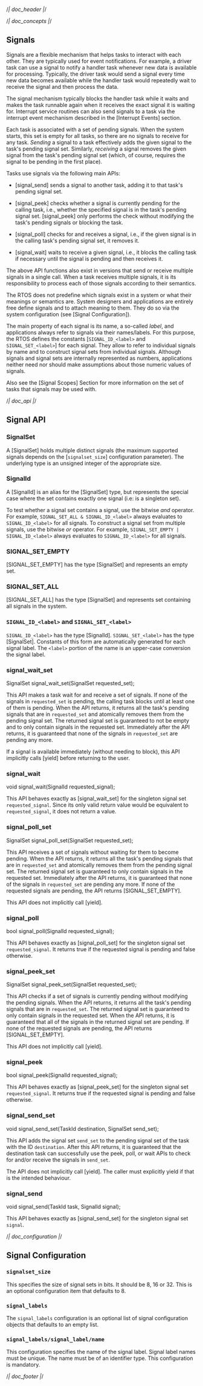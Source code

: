 /*| doc_header |*/

/*| doc_concepts |*/
## Signals

Signals are a flexible mechanism that helps tasks to interact with each other.
They are typically used for event notifications.
For example, a driver task can use a signal to notify a handler task whenever new data is available for processing.
Typically, the driver task would send a signal every time new data becomes available while the handler task would repeatedly wait to receive the signal and then process the data.

The signal mechanism typically blocks the handler task while it waits and makes the task runnable again when it receives the exact signal it is waiting for.
Interrupt service routines can also send signals to a task via the interrupt event mechanism described in the [Interrupt Events] section.

Each task is associated with a set of pending signals.
When the system starts, this set is empty for all tasks, so there are no signals to receive for any task.
*Sending* a signal to a task effectively adds the given signal to the task's pending signal set.
Similarly, *receiving* a signal removes the given signal from the task's pending signal set (which, of course, requires the signal to be pending in the first place).


Tasks use signals via the following main APIs:

- [<span class="api">signal_send</span>] sends a signal to another task, adding it to that task's pending signal set.

- [<span class="api">signal_peek</span>] checks whether a signal is currently pending for the calling task, i.e., whether the specified signal is in the task's pending signal set.
[<span class="api">signal_peek</span>] only performs the check without modifying the task's pending signals or blocking the task.

- [<span class="api">signal_poll</span>] checks for and receives a signal, i.e., if the given signal is in the calling task's pending signal set, it removes it.

- [<span class="api">signal_wait</span>] waits to receive a given signal, i.e., it blocks the calling task if necessary until the signal is pending and then receives it.

The above API functions also exist in versions that send or receive multiple signals in a single call.
When a task receives multiple signals, it is its responsibility to process each of those signals according to their semantics.

The RTOS does not predefine which signals exist in a system or what their meanings or semantics are.
System designers and applications are entirely free define signals and to attach meaning to them.
They do so via the system configuration (see [Signal Configuration]).

The main property of each signal is its name, a so-called *label*, and applications always refer to signals via their names/labels.
For this purpose, the RTOS defines the constants [`SIGNAL_ID_<label>` and `SIGNAL_SET_<label>`] for each signal.
They allow to refer to individual signals by name and to construct signal sets from individual signals.
Although signals and signal sets are internally represented as numbers, applications neither need nor should make assumptions about those numeric values of signals.

Also see the [Signal Scopes] Section for more information on the set of tasks that signals may be used with.

/*| doc_api |*/
## Signal API

### <span class="api">SignalSet</span>

A [<span class="api">SignalSet</span>] holds multiple distinct signals (the maximum supported signals depends on the [`signalset_size`] configuration parameter).
The underlying type is an unsigned integer of the appropriate size.

### <span class="api">SignalId</span>

A [<span class="api">SignalId</span>] is an alias for the [<span class="api">SignalSet</span>] type, but represents the special case where the set contains exactly one signal (i.e: is a singleton set).

To test whether a signal set contains a signal, use the bitwise *and* operator.
For example, `SIGNAL_SET_ALL & SIGNAL_ID_<label>` always evaluates to `SIGNAL_ID_<label>` for all signals.
To construct a signal set from multiple signals, use the bitwise *or* operator.
For example, `SIGNAL_SET_EMPTY | SIGNAL_ID_<label>` always evaluates to `SIGNAL_ID_<label>` for all signals.

### <span class="api">SIGNAL_SET_EMPTY</span>

[<span class="api">SIGNAL_SET_EMPTY</span>] has the type [<span class="api">SignalSet</span>] and represents an empty set.

### <span class="api">SIGNAL_SET_ALL</span>

[<span class="api">SIGNAL_SET_ALL</span>] has the type [<span class="api">SignalSet</span>] and represents set containing all signals in the system.

### `SIGNAL_ID_<label>` and `SIGNAL_SET_<label>`

`SIGNAL_ID_<label>` has the type [<span class="api">SignalId</span>].
`SIGNAL_SET_<label>` has the type [<span class="api">SignalSet</span>].
Constants of this form are automatically generated for each signal label.
The `<label>` portion of the name is an upper-case conversion the signal label.

### <span class="api">signal_wait_set</span>

<div class="codebox">SignalSet signal_wait_set(SignalSet requested_set);</div>

This API makes a task wait for and receive a set of signals.
If none of the signals in `requested_set` is pending, the calling task blocks until at least one of them is pending.
When the API returns, it returns all the task's pending signals that are in `requested_set` and atomically removes them from the pending signal set.
The returned signal set is guaranteed to not be empty and to only contain signals in the requested set.
Immediately after the API returns, it is guaranteed that none of the signals in `requested_set` are pending any more.

If a signal is available immediately (without needing to block), this API implicitly calls [<span class="api">yield</span>] before returning to the user.

### <span class="api">signal_wait</span>

<div class="codebox">void signal_wait(SignalId requested_signal);</div>

This API behaves exactly as [<span class="api">signal_wait_set</span>] for the singleton signal set `requested_signal`.
Since its only valid return value would be equivalent to `requested_signal`, it does not return a value.

### <span class="api">signal_poll_set</span>

<div class="codebox">SignalSet signal_poll_set(SignalSet requested_set);</div>

This API receives a set of signals without waiting for them to become pending.
When the API returns, it returns all the task's pending signals that are in `requested_set` and atomically removes them from the pending signal set.
The returned signal set is guaranteed to only contain signals in the requested set.
Immediately after the API returns, it is guaranteed that none of the signals in `requested_set` are pending any more.
If none of the requested signals are pending, the API returns [<span class="api">SIGNAL_SET_EMPTY</span>].

This API does not implicitly call [<span class="api">yield</span>].

### <span class="api">signal_poll</span>

<div class="codebox">bool signal_poll(SignalId requested_signal);</div>

This API behaves exactly as [<span class="api">signal_poll_set</span>] for the singleton signal set `requested_signal`.
It returns true if the requested signal is pending and false otherwise.

### <span class="api">signal_peek_set</span>

<div class="codebox">SignalSet signal_peek_set(SignalSet requested_set);</div>

This API checks if a set of signals is currently pending without modifying the pending signals.
When the API returns, it returns all the task's pending signals that are in `requested_set`.
The returned signal set is guaranteed to only contain signals in the requested set.
When the API returns, it is guaranteed that all of the signals in the returned signal set are pending.
If none of the requested signals are pending, the API returns [<span class="api">SIGNAL_SET_EMPTY</span>].

This API does not implicitly call [<span class="api">yield</span>].

### <span class="api">signal_peek</span>

<div class="codebox">bool signal_peek(SignalId requested_signal);</div>

This API behaves exactly as [<span class="api">signal_peek_set</span>] for the singleton signal set `requested_signal`.
It returns true if the requested signal is pending and false otherwise.

### <span class="api">signal_send_set</span>

<div class="codebox">void signal_send_set(TaskId destination, SignalSet send_set);</div>

This API adds the signal set `send_set` to the pending signal set of the task with the ID `destination`.
After this API returns, it is guaranteed that the destination task can successfully use the peek, poll, or wait APIs to check for and/or receive the signals in `send_set`.

The API does not implicitly call [<span class="api">yield</span>].
The caller must explicitly yield if that is the intended behaviour.

### <span class="api">signal_send</span>

<div class="codebox">void signal_send(TaskId task, SignalId signal);</div>

This API behaves exactly as [<span class="api">signal_send_set</span>] for the singleton signal set `signal`.

/*| doc_configuration |*/
## Signal Configuration

### `signalset_size`

This specifies the size of signal sets in bits.
It should be 8, 16 or 32.
This is an optional configuration item that defaults to 8.

### `signal_labels`

The `signal_labels` configuration is an optional list of signal configuration objects that defaults to an empty list.

### `signal_labels/signal_label/name`

This configuration specifies the name of the signal label.
Signal label names must be unique.
The name must be of an identifier type.
This configuration is mandatory.

/*| doc_footer |*/
